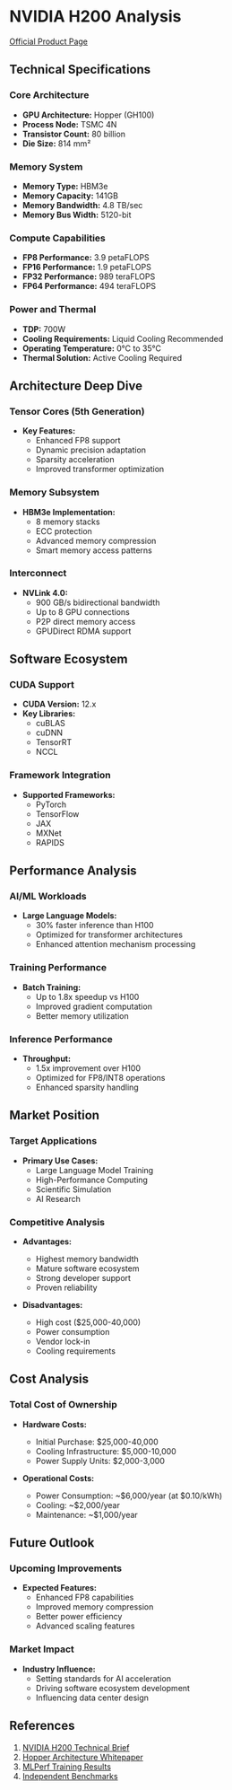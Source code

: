# NVIDIA H200 Analysis
[Official Product Page](https://www.nvidia.com/en-us/data-center/h200/)

## Technical Specifications

### Core Architecture
- **GPU Architecture:** Hopper (GH100)
- **Process Node:** TSMC 4N
- **Transistor Count:** 80 billion
- **Die Size:** 814 mm²

### Memory System
- **Memory Type:** HBM3e
- **Memory Capacity:** 141GB
- **Memory Bandwidth:** 4.8 TB/sec
- **Memory Bus Width:** 5120-bit

### Compute Capabilities
- **FP8 Performance:** 3.9 petaFLOPS
- **FP16 Performance:** 1.9 petaFLOPS
- **FP32 Performance:** 989 teraFLOPS
- **FP64 Performance:** 494 teraFLOPS

### Power and Thermal
- **TDP:** 700W
- **Cooling Requirements:** Liquid Cooling Recommended
- **Operating Temperature:** 0°C to 35°C
- **Thermal Solution:** Active Cooling Required

## Architecture Deep Dive

### Tensor Cores (5th Generation)
- **Key Features:**
  - Enhanced FP8 support
  - Dynamic precision adaptation
  - Sparsity acceleration
  - Improved transformer optimization

### Memory Subsystem
- **HBM3e Implementation:**
  - 8 memory stacks
  - ECC protection
  - Advanced memory compression
  - Smart memory access patterns

### Interconnect
- **NVLink 4.0:**
  - 900 GB/s bidirectional bandwidth
  - Up to 8 GPU connections
  - P2P direct memory access
  - GPUDirect RDMA support

## Software Ecosystem

### CUDA Support
- **CUDA Version:** 12.x
- **Key Libraries:**
  - cuBLAS
  - cuDNN
  - TensorRT
  - NCCL

### Framework Integration
- **Supported Frameworks:**
  - PyTorch
  - TensorFlow
  - JAX
  - MXNet
  - RAPIDS

## Performance Analysis

### AI/ML Workloads
- **Large Language Models:**
  - 30% faster inference than H100
  - Optimized for transformer architectures
  - Enhanced attention mechanism processing

### Training Performance
- **Batch Training:**
  - Up to 1.8x speedup vs H100
  - Improved gradient computation
  - Better memory utilization

### Inference Performance
- **Throughput:**
  - 1.5x improvement over H100
  - Optimized for FP8/INT8 operations
  - Enhanced sparsity handling

## Market Position

### Target Applications
- **Primary Use Cases:**
  - Large Language Model Training
  - High-Performance Computing
  - Scientific Simulation
  - AI Research

### Competitive Analysis
- **Advantages:**
  - Highest memory bandwidth
  - Mature software ecosystem
  - Strong developer support
  - Proven reliability

- **Disadvantages:**
  - High cost ($25,000-40,000)
  - Power consumption
  - Vendor lock-in
  - Cooling requirements

## Cost Analysis

### Total Cost of Ownership
- **Hardware Costs:**
  - Initial Purchase: $25,000-40,000
  - Cooling Infrastructure: $5,000-10,000
  - Power Supply Units: $2,000-3,000

- **Operational Costs:**
  - Power Consumption: ~$6,000/year (at $0.10/kWh)
  - Cooling: ~$2,000/year
  - Maintenance: ~$1,000/year

## Future Outlook

### Upcoming Improvements
- **Expected Features:**
  - Enhanced FP8 capabilities
  - Improved memory compression
  - Better power efficiency
  - Advanced scaling features

### Market Impact
- **Industry Influence:**
  - Setting standards for AI acceleration
  - Driving software ecosystem development
  - Influencing data center design

## References

1. [NVIDIA H200 Technical Brief](https://images.nvidia.com/aem-dam/Solutions/Data-Center/h200/nvidia-h200-tensor-core-gpu-datasheet.pdf)
2. [Hopper Architecture Whitepaper](https://nvidia.com/hopper-architecture-whitepaper)
3. [MLPerf Training Results](https://mlcommons.org/training)
4. [Independent Benchmarks](https://www.servethehome.com/nvidia-h100-benchmarks)